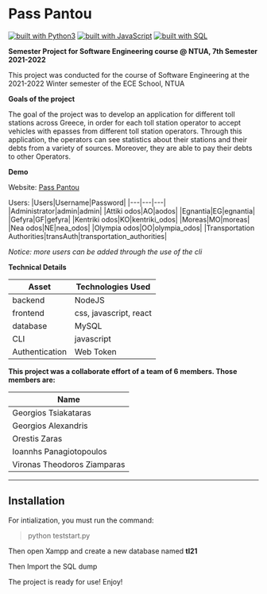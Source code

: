  # Pass Pantou
 
 [![built with Python3](https://img.shields.io/badge/built%20with-Python3-red.svg)](https://www.python.org/) [![built with JavaScript](https://img.shields.io/badge/built%20with-JavaScript-yellow)](https://www.javascript.com/) [![built with SQL](https://img.shields.io/badge/built%20with-SQL-green)](https://www.mysql.com/)

**Semester Project for Software Engineering course @ NTUA, 7th Semester 2021-2022**

This project was conducted for the course of Software Engineering at the 2021-2022 Winter semester of the ECE School, NTUA

**Goals of the project**

The goal of the project was to develop an application for different toll stations across Greece, in order for each toll station operator to accept vehicles with epasses from different toll station operators. Through this application, the operators can see statistics about their stations and their debts from a variety of sources. Moreover, they are able to pay their debts to other Operators.

**Demo** 

Website: [Pass Pantou](http://localhost:3000/)

Users: 
|Users|Username|Password|
|---|---|---|
|Administrator|admin|admin|
|Attiki odos|AO|aodos|
|Egnantia|EG|egnantia|
|Gefyra|GF|gefyra|
|Kentriki odos|KO|kentriki_odos|
|Moreas|MO|moreas|
|Nea odos|NE|nea_odos|
|Olympia odos|OO|olympia_odos|
|Transportation Authorities|transAuth|transportation_authorities|

_Notice: more users can be added through the use of the cli_

**Technical Details**

| Asset | Technologies Used |
| ----- | ----------- |
| backend | NodeJS |
| frontend | css, javascript, react |
| database | MySQL |
| CLI | javascript |
| Authentication | Web Token|


**This project was a collaborate effort of a team of 6 members. Those members are:**

| Name
| ----- 
| Georgios Tsiakataras
| Georgios Alexandris
| Orestis Zaras
| Ioannhs Panagiotopoulos
| Vironas Theodoros Ziamparas

---
## Installation
For intialization, you must run the command:

>python teststart.py

Then open Xampp and create a new database named **tl21**

Then Import the SQL dump

The project is ready for use!
Enjoy!
